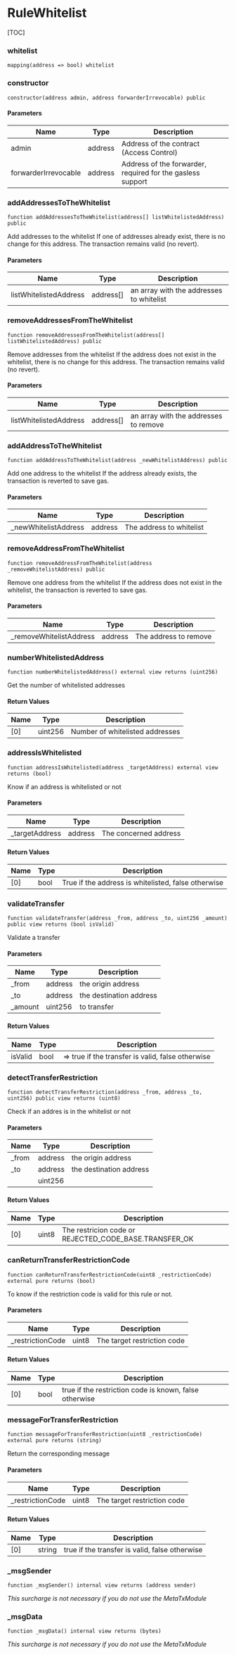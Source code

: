 # RuleWhitelist

[TOC]



### whitelist

```solidity
mapping(address => bool) whitelist
```

### constructor

```solidity
constructor(address admin, address forwarderIrrevocable) public
```

#### Parameters

| Name                 | Type    | Description                                                |
| -------------------- | ------- | ---------------------------------------------------------- |
| admin                | address | Address of the contract (Access Control)                   |
| forwarderIrrevocable | address | Address of the forwarder, required for the gasless support |

### addAddressesToTheWhitelist

```solidity
function addAddressesToTheWhitelist(address[] listWhitelistedAddress) public
```

Add addresses to the whitelist
If one of addresses already exist, there is no change for this address. The transaction remains valid (no revert).

#### Parameters

| Name                   | Type      | Description                              |
| ---------------------- | --------- | ---------------------------------------- |
| listWhitelistedAddress | address[] | an array with the addresses to whitelist |

### removeAddressesFromTheWhitelist

```solidity
function removeAddressesFromTheWhitelist(address[] listWhitelistedAddress) public
```

Remove addresses from the whitelist
If the address does not exist in the whitelist, there is no change for this address. 
The transaction remains valid (no revert).

#### Parameters

| Name                   | Type      | Description                           |
| ---------------------- | --------- | ------------------------------------- |
| listWhitelistedAddress | address[] | an array with the addresses to remove |

### addAddressToTheWhitelist

```solidity
function addAddressToTheWhitelist(address _newWhitelistAddress) public
```

Add one address to the whitelist
If the address already exists, the transaction is reverted to save gas.

#### Parameters

| Name                 | Type    | Description              |
| -------------------- | ------- | ------------------------ |
| _newWhitelistAddress | address | The address to whitelist |

### removeAddressFromTheWhitelist

```solidity
function removeAddressFromTheWhitelist(address _removeWhitelistAddress) public
```

Remove one address from the whitelist
If the address does not exist in the whitelist, the transaction is reverted to save gas.

#### Parameters

| Name                    | Type    | Description           |
| ----------------------- | ------- | --------------------- |
| _removeWhitelistAddress | address | The address to remove |

### numberWhitelistedAddress

```solidity
function numberWhitelistedAddress() external view returns (uint256)
```

Get the number of whitelisted addresses

#### Return Values

| Name | Type    | Description                     |
| ---- | ------- | ------------------------------- |
| [0]  | uint256 | Number of whitelisted addresses |

### addressIsWhitelisted

```solidity
function addressIsWhitelisted(address _targetAddress) external view returns (bool)
```

Know if an address is whitelisted or not

#### Parameters

| Name           | Type    | Description           |
| -------------- | ------- | --------------------- |
| _targetAddress | address | The concerned address |

#### Return Values

| Name | Type | Description                                         |
| ---- | ---- | --------------------------------------------------- |
| [0]  | bool | True if the address is whitelisted, false otherwise |

### validateTransfer

```solidity
function validateTransfer(address _from, address _to, uint256 _amount) public view returns (bool isValid)
```

Validate a transfer

#### Parameters

| Name    | Type    | Description             |
| ------- | ------- | ----------------------- |
| _from   | address | the origin address      |
| _to     | address | the destination address |
| _amount | uint256 | to transfer             |

#### Return Values

| Name    | Type | Description                                       |
| ------- | ---- | ------------------------------------------------- |
| isValid | bool | => true if the transfer is valid, false otherwise |

### detectTransferRestriction

```solidity
function detectTransferRestriction(address _from, address _to, uint256) public view returns (uint8)
```

Check if an addres is in the whitelist or not

#### Parameters

| Name  | Type    | Description             |
| ----- | ------- | ----------------------- |
| _from | address | the origin address      |
| _to   | address | the destination address |
|       | uint256 |                         |

#### Return Values

| Name | Type  | Description                                           |
| ---- | ----- | ----------------------------------------------------- |
| [0]  | uint8 | The restricion code or REJECTED_CODE_BASE.TRANSFER_OK |

### canReturnTransferRestrictionCode

```solidity
function canReturnTransferRestrictionCode(uint8 _restrictionCode) external pure returns (bool)
```

To know if the restriction code is valid for this rule or not.

#### Parameters

| Name             | Type  | Description                 |
| ---------------- | ----- | --------------------------- |
| _restrictionCode | uint8 | The target restriction code |

#### Return Values

| Name | Type | Description                                            |
| ---- | ---- | ------------------------------------------------------ |
| [0]  | bool | true if the restriction code is known, false otherwise |

### messageForTransferRestriction

```solidity
function messageForTransferRestriction(uint8 _restrictionCode) external pure returns (string)
```

Return the corresponding message

#### Parameters

| Name             | Type  | Description                 |
| ---------------- | ----- | --------------------------- |
| _restrictionCode | uint8 | The target restriction code |

#### Return Values

| Name | Type   | Description                                    |
| ---- | ------ | ---------------------------------------------- |
| [0]  | string | true if the transfer is valid, false otherwise |

### _msgSender

```solidity
function _msgSender() internal view returns (address sender)
```

_This surcharge is not necessary if you do not use the MetaTxModule_

### _msgData

```solidity
function _msgData() internal view returns (bytes)
```

_This surcharge is not necessary if you do not use the MetaTxModule_
